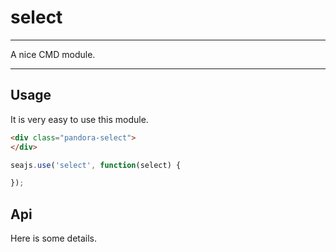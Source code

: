# select

---

A nice CMD module.

---

## Usage

It is very easy to use this module.

````html
<div class="pandora-select">
</div>
````

```javascript
seajs.use('select', function(select) {

});
```

## Api

Here is some details.
